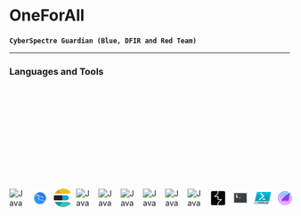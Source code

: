 # OneForAll
**``CyberSpectre Guardian (Blue, DFIR and Red Team)``**

---

### Languages and Tools
<div style="display: flex; align-items: center;">
  <img align="left" alt="Java" width="30px" style="padding-right:10px;" src="https://cdn.jsdelivr.net/gh/devicons/devicon/icons/python/python-original.svg"/>
  <img align="left" alt="Java" width="30px" style="padding-right:10px;" src="https://github.com/OneForAlldotPY/OneForAlldotPy/blob/main/icons/kali.png"/>    
  <img align="left" alt="Java" width="30px" style="padding-right:10px;" src="https://github.com/OneForAlldotPY/OneForAlldotPy/raw/main/icons/elk.png"/>
  <img align="left" alt="Java" width="30px" style="padding-right:10px;" src="https://cdn.jsdelivr.net/gh/devicons/devicon/icons/linux/linux-original.svg" />
  <img align="left" alt="Java" width="30px" style="padding-right:10px;" src="https://cdn.jsdelivr.net/gh/devicons/devicon/icons/bash/bash-original.svg" />
  <img align="left" alt="Java" width="30px" style="padding-right:10px;" src="https://cdn.jsdelivr.net/gh/devicons/devicon/icons/jira/jira-original.svg" />
  <img align="left" alt="Java" width="30px" style="padding-right:10px;" src="https://cdn.jsdelivr.net/gh/devicons/devicon/icons/markdown/markdown-original.svg" />    
  <img align="left" alt="Java" width="30px" style="padding-right:10px;" src="https://cdn.jsdelivr.net/gh/devicons/devicon/icons/mysql/mysql-original.svg" />
  <img align="left" alt="Java" width="30px" style="padding-right:10px;" src="https://cdn.jsdelivr.net/gh/devicons/devicon/icons/css3/css3-original.svg" />
  <img align="left" alt="Java" width="30px" style="padding-right:10px;" src="https://github.com/OneForAlldotPY/OneForAlldotPy/blob/main/icons/icons8-burp-suite-50.png"/>
  <img align="left" alt="Java" width="30px" style="padding-right:10px;" src="https://github.com/OneForAlldotPY/OneForAlldotPy/blob/main/icons//icons8-linux-terminal-48.png"/>
  <img align="left" alt="Java" width="30px" style="padding-right:10px;" src="https://github.com/OneForAlldotPY/OneForAlldotPy/blob/main/icons//icons8-powershell-ise-48.png"/>
  <img align="left" alt="Java" width="30px" style="padding-right:10px;" src="https://github.com/OneForAlldotPY/OneForAlldotPy/blob/main/icons//icons8-wireshark-64.png"/>

  <div align="center">
    <img src="https://github.com/OneForAlldotPY/OneForAlldotPy/raw/main/icons/Git_Hub4.gif" alt="GitHub Image" width="800" height="400">
  </div>
</div>
  
<!--
**OneForAlldotPY/OneForAlldotPy** is a ✨ _special_ ✨ repository because its `README.md` (this file) appears on your GitHub profile.
![Git_Hub](https://github.com/OneForAlldotPY/OneForAlldotPy/assets/138803282/7fd42622-f8b6-4176-a819-0bc173b0bd58)
Here are some ideas to get you started:

- 🔭 I’m currently working on ...
- 🌱 I’m currently learning ...
- 👯 I’m looking to collaborate on ...
- 🤔 I’m looking for help with ...
- 💬 Ask me about ...
- 📫 How to reach me: ...
- 😄 Pronouns: ...
- ⚡ Fun fact: ...
-->

